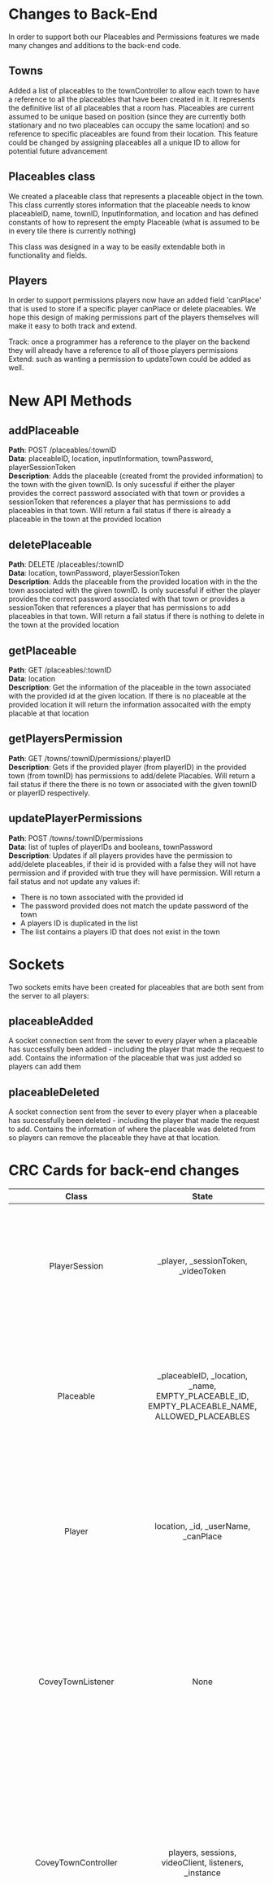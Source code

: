 # Changes to Back-End

In order to support both our Placeables and Permissions features we made many changes and additions to the back-end code.

## Towns

Added a list of placeables to the townController to allow each town to have a reference to all the placeables that have been created in it.
It represents the definitive list of all placeables that a room has.
Placeables are current assumed to be unique based on position (since they are currently both stationary and no two placeables can occupy the same location)
and so reference to specific placeables are found from their location.
This feature could be changed by assigning placeables all a unique ID to allow for potential future advancement

## Placeables class

We created a placeable class that represents a placeable object in the town.
This class currently stores information that the placeable needs to know
placeableID, name, townID, InputInformation, and location
and has defined constants of how to represent the empty Placeable (what is assumed to be in every tile there is currently nothing)

This class was designed in a way to be easily extendable both in functionality and fields.

## Players

In order to support permissions players now have an added field 'canPlace' that is used to store if a specific player canPlace or delete placeables.
We hope this design of making permissions part of the players themselves will make it easy to both track and extend. 

Track: once a programmer has a reference to the player on the backend they will already have a reference to all of those players permissions <br />
Extend: such as wanting a permission to updateTown could be added as well.

# New API Methods

## addPlaceable

**Path**: POST /placeables/:townID <br />
**Data**: placeableID, location, inputInformation, townPassword, playerSessionToken <br />
**Description**: Adds the placeable (created fromt the provided information) to the town with the given townID. Is only sucessful if either the player provides the correct password associated with that town or provides a sessionToken that references a player that has permissions to add placeables in that town.
Will return a fail status if there is already a placeable in the town at the provided location

## deletePlaceable

**Path**: DELETE /placeables/:townID <br />
**Data**: location, townPassword, playerSessionToken <br />
**Description**: Adds the placeable from the provided location with in the the town associated with the given townID. Is only sucessful if either the player provides the correct password associated with that town or provides a sessionToken that references a player that has permissions to add placeables in that town.
Will return a fail status if there is nothing to delete in the town at the provided location

## getPlaceable

**Path**: GET /placeables/:townID <br />
**Data**: location <br />
**Description**: Get the information of the placeable in the town associated with the provided id at the given location.
If there is no placeable at the provided location it will return the information assocaited with the empty placable at that location

## getPlayersPermission

**Path**: GET /towns/:townID/permissions/:playerID <br />
**Description**: Gets if the provided player (from playerID) in the provided town (from townID) has permissions to add/delete Placables.
Will return a fail status if there the there is no town or associated with the given townID or playerID respectively.

## updatePlayerPermissions

**Path**: POST /towns/:townID/permissions <br />
**Data**: list of tuples of playerIDs and booleans, townPassword <br />
**Description**: Updates if all players provides have the permission to add/delete placeables, if their id is provided with a false they will not have permission and if provided with true they will have permission.
Will return a fail status and not update any values if:

- There is no town associated with the provided id
- The password provided does not match the update password of the town
- A players ID is duplicated in the list
- The list contains a players ID that does not exist in the town

# Sockets

Two sockets emits have been created for placeables that are both sent from the server to all players:

## placeableAdded

A socket connection sent from the sever to every player when a placeable has successfully been added - including the player that made the request to add.
Contains the information of the placeable that was just added so players can add them

## placeableDeleted

A socket connection sent from the sever to every player when a placeable has successfully been deleted - including the player that made the request to add.
Contains the information of where the placeable was deleted from so players can remove the placeable they have at that location.

# CRC Cards for back-end changes

Class | State | Responsibility | Collaborators
| :---: | :---: | :---: | :---:
PlayerSession  | _player, _sessionToken, _videoToken | Represents the connection of a player to a town. Stores the secret tokens that this player uses to access resources in the town. | Player, CoveyTownController
Placeable  | _placeableID, _location, _name, EMPTY_PLACEABLE_ID, EMPTY_PLACEABLE_NAME, ALLOWED_PLACEABLES | Represents the objects that can be added by a player to a town. Stores the secret tokens that this player uses to access resources in the town. | CoveyTownController,CoveyTownListener, CoveyTownRequestHandlers
Player  | location, _id, _userName, _canPlace | Represents the user who is connected to a player object. Initialises the player with location, id and username and permission to delete/add object. | PlayerSession, CoveyTownListener, CoveyTownRequestHandlers, CoveyTownController
CoveyTownListener  | None | Defines a listener in each town. Updates when a player joins, moves or disconnects the town, when a placeable is added to the town, placeable is deleted or when the town is destroyed. | Player,Placeable CoveyTownRequestHandlers, CoveyTownController
CoveyTownController  | players, sessions, videoClient, listeners, _instance | Implements the logic of each town such as joining of a player into the town, moving from the location and leaving a town, object addition, object deletion, updating player permission to add/ delete objects. | CoveyTownListener,Player, PlayerSession, TwilioVideo, IVideoClient, CoverTownsStore, Placeable
townJoinHandler  | newPlayers, newSession, coveyTownController | Process a player's request to join a town. Returns a sessionToken that is used by the client to make subscription to the town. | CoverTownController, Player, TownJoinRequest,town, Placeable, PlayerSession
addPlaceableHandler  | None | Process a player's request to add objects to a town. Returns a sessionToken that is used by the client to add objects to the town. | CoverTownRequestHandlers,  town
deletePlaceableHandler  | None | Process a player's request to delete objects on a town. Returns a sessionToken that is used by the client to add objects to the town. | CoverTownRequestHandlers,  town
getPlaceableHandler  | None | Process a player's request to get the object details on a town. Returns a sessionToken that is used by the client. | CoverTownRequestHandlers,  town
updatePlayerPermissionsHandler  | None | Process a player's request to get permissions for the addition or deletion of objects in a town. Returns a sessionToken that is used by the client. | CoverTownRequestHandlers,  town
townSubscriptionHandler  | newPlayers, newSession, coveyTownController | Process a remote player's subscription to updates for a town. | CoverTownController,  town
IVideoClient  | None | Authorize a client to connect to a video town. | CoverTownController

# Changes to Front-End

In order to display both our Placeables and Permissions features we made many changes and additions to the front-end code.

## coveyAppState

The following fields are now being stored in the coveyAppState:
- placeables - Stores the list of placeables that have been placed in the current room.
- currentTownID - Stores the townID of the room we are currently in.
- apiClient - An object of TownServiceClient that provides the service calls used. The API calls for adding and deleting are used inside CoveyGameScene
- sessionToken 

## WorldMap

Significant changes were made to WorldMap to provide the Placeables feature:
- WorldMap:
  - Changes to useEffect so that the placeables can be updated for all players in the room.
  - A new div 'modal-container' that is used for rendering the placeable modals.
  - Changes to the width of the game map.
- CoveyGameScene: 
  - create: Updated to call the method placeableAddition, which displays the menu for creating a placeable.
  - updatePlaceables: Method that creates the sprite objects for all placeables.
  - preload: Loads the assets required for displaying placeables.

## PermissionsButton

This component was created to display the Permissions button. This component is being rendered in the MenuBar component, so that it displays alongside the Town Settings and A/V Settings buttons. Clicking on the Permissions button opens up a Chakra UI Modal with options for entering password and changing player's permissions.  

## Placeable Images

All images used for displaying placeables are stored in public/assets/placeable.

## Placable Components

We have created a React Component for each interactive placeable object (No component has been created for Tree and Flowers). They have all been implemented as Modals that get rendered on clicking the appropriate button in the game scene.
- Banner
- Chess
- FlappyBird
- TicTacToe
- Youtube

## Visual Changes

Significant changes have made to the look-and-feel of the entire application. The first thing you would notice is that the landing page has been significantly altered, but with the same functionality as before. Additionally, minor changes were made for the display inside the room as well (menubar fixed on top and the town map is centered). The following components were altered to achieve this:
 - App
 - VideoOverlay
 - MenuBar
 - PreJoinScreens
 - DeviceSelectionScreen
